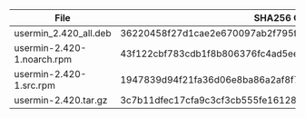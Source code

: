 | File | SHA256 Checksum |
| ---- | ------------ |
| usermin_2.420_all.deb | 36220458f27d1cae2e670097ab2f795ff6618d69c9af4a66e7428b5b052f0373 |
| usermin-2.420-1.noarch.rpm | 43f122cbf783cdb1f8b806376fc4ad5ee5555163467def4a17b53c851acc94e1 |
| usermin-2.420-1.src.rpm | 1947839d94f21fa36d06e8ba86a2af8f7d093663eb14ab34754e208b7fbe571a |
| usermin-2.420.tar.gz | 3c7b11dfec17cfa9c3cf3cb555fe16128e38e8080ad61511cdd8733e30a640d6 |
